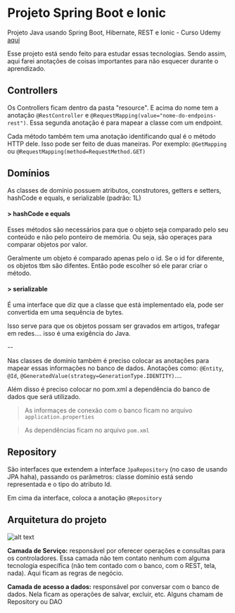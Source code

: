 # Projeto Spring Boot e Ionic
Projeto Java usando Spring Boot, Hibernate, REST e Ionic - Curso Udemy [aqui](https://www.udemy.com/spring-boot-ionic/)

Esse projeto está sendo feito para estudar essas tecnologias. 
Sendo assim, aqui farei anotações de coisas importantes para não esquecer durante o aprendizado.

## Controllers

Os Controllers ficam dentro da pasta "resource". E acima do nome tem a anotação `@RestController` e `@RequestMapping(value="nome-do-endpoins-rest")`. Essa segunda anotação é para mapear a classe com um endpoint.

Cada método também tem uma anotação identificando qual é o método HTTP dele. Isso pode ser feito de duas maneiras. Por exemplo:
`@GetMapping` ou `@RequestMapping(method=RequestMethod.GET)`


## Domínios

As classes de domínio possuem atributos, construtores, getters e setters, hashCode e equals, e serializable (padrão: 1L)

#### > hashCode e equals
 
 Esses métodos são necessários para que o objeto seja comparado pelo seu conteúdo e não pelo ponteiro de memória. Ou seja, são operaçes para comparar objetos por valor.

Geralmente um objeto é comparado apenas pelo o id. Se o id for diferente, os objetos tbm são difentes. Então pode escolher só ele parar criar o método.

#### > serializable

É uma interface que diz que a classe que está implementado ela, pode ser convertida em uma sequência de bytes.

Isso serve para que os objetos possam ser gravados em artigos, trafegar em redes.... isso é uma exigência do Java.

--

Nas classes de domínio também é preciso colocar as anotações para mapear essas informações no banco de dados. Anotações como: `@Entity`, `@Id`, `@GeneratedValue(strategy=GenerationType.IDENTITY)`....

Além disso é preciso colocar no pom.xml a dependência do banco de dados que será utilizado.

> As informaçes de conexão com o banco ficam no arquivo `application.properties`

> As dependências ficam no arquivo `pom.xml`


## Repository

São interfaces que extendem a interface `JpaRepository` (no caso de usando JPA haha), passando os parâmetros: classe domínio está sendo representada e o tipo do atributo Id.

Em cima da interface, coloca a anotação `@Repository`


## Arquitetura do projeto

![alt text](https://github.com/amandaisabelalima/springboot-ionic/blob/master/arquitetura_projeto.png)

**Camada de Serviço:**  responsável por oferecer operações e consultas para os controladores. Essa camada não tem contato nenhum com alguma tecnologia específica (não tem contado com o banco, com o REST, tela, nada). Aqui ficam as regras de negócio.

**Camada de acesso a dados:** responsável por conversar com o banco de dados. Nela ficam as operações de salvar, excluir, etc. Alguns chamam de Repository ou DAO


